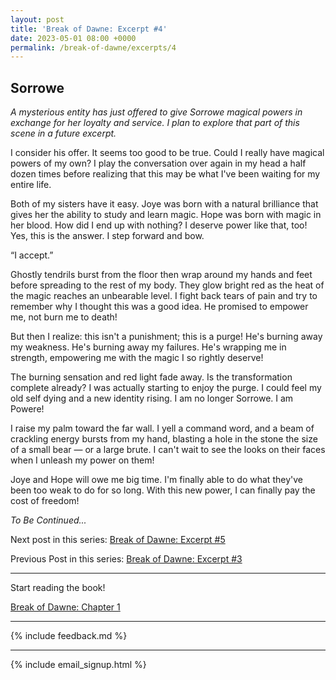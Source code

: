 ```yaml
---
layout: post
title: 'Break of Dawne: Excerpt #4'
date: 2023-05-01 08:00 +0000
permalink: /break-of-dawne/excerpts/4
---
```


## Sorrowe

_A mysterious entity has just offered to give Sorrowe magical powers in exchange for her loyalty and service. I plan to explore that part of this scene in a future excerpt._

I consider his offer. It seems too good to be true. Could I really have magical powers of my own? I play the conversation over again in my head a half dozen times before realizing that this may be what I've been waiting for my entire life.

Both of my sisters have it easy. Joye was born with a natural brilliance that gives her the ability to study and learn magic. Hope was born with magic in her blood. How did I end up with nothing? I deserve power like that, too! Yes, this is the answer. I step forward and bow.

“I accept.”

Ghostly tendrils burst from the floor then wrap around my hands and feet before spreading to the rest of my body. They glow bright red as the heat of the magic reaches an unbearable level. I fight back tears of pain and try to remember why I thought this was a good idea. He promised to empower me, not burn me to death!

But then I realize: this isn't a punishment; this is a purge! He's burning away my weakness. He's burning away my failures. He's wrapping me in strength, empowering me with the magic I so rightly deserve!

The burning sensation and red light fade away. Is the transformation complete already? I was actually starting to enjoy the purge. I could feel my old self dying and a new identity rising. I am no longer Sorrowe. I am Powere!

I raise my palm toward the far wall. I yell a command word, and a beam of crackling energy bursts from my hand, blasting a hole in the stone the size of a small bear — or a large brute. I can't wait to see the looks on their faces when I unleash my power on them!

Joye and Hope will owe me big time. I'm finally able to do what they've been too weak to do for so long. With this new power, I can finally pay the cost of freedom!


_To Be Continued..._

Next post in this series: [Break of Dawne: Excerpt #5](/break-of-dawne/excerpts/5)

Previous Post in this series: [Break of Dawne: Excerpt #3](/break-of-dawne/excerpts/3)

---

Start reading the book!

[Break of Dawne: Chapter 1](/break-of-dawne/chapters/1/revised)

---

{% include feedback.md %}

---

{% include email_signup.html %}
